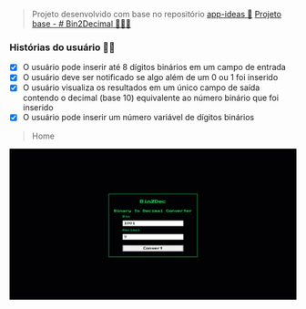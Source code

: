 > Projeto desenvolvido com base no repositório [app-ideas 📖](https://github.com/florinpop17/app-ideas)
> [Projeto base - # Bin2Decimal 👨🏿‍💻](https://github.com/florinpop17/app-ideas/blob/master/Projects/1-Beginner/Bin2Dec-App.md)

### Histórias do usuário 🐱‍🏍

 - [x] O usuário pode inserir até 8 dígitos binários em um campo de entrada
 - [x] O usuário deve ser notificado se algo além de um 0 ou 1 foi inserido
 - [x] O usuário visualiza os resultados em um único campo de saída contendo o decimal (base 10) equivalente ao número binário que foi inserido
 - [x] O usuário pode inserir um número variável de dígitos binários

> Home

![Home](https://github.com/bruno-ralmeida/bin2decimal/blob/main/image-project/home.png?raw=true)
